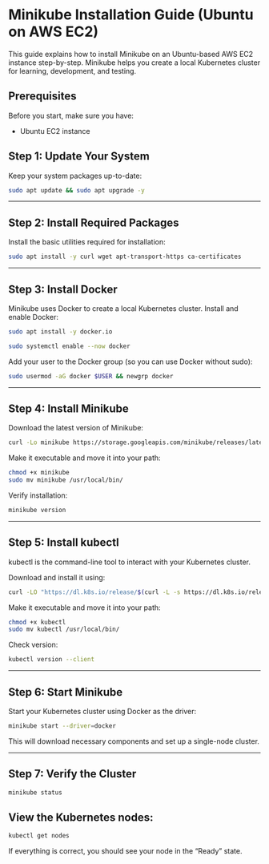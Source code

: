 # Minikube Installation Guide (Ubuntu on AWS EC2)

This guide explains how to install Minikube on an Ubuntu-based AWS EC2 instance step-by-step.
Minikube helps you create a local Kubernetes cluster for learning, development, and testing.

## Prerequisites

Before you start, make sure you have:

 * Ubuntu EC2 instance


## Step 1: Update Your System

Keep your system packages up-to-date:
```bash
sudo apt update && sudo apt upgrade -y
```
---
## Step 2: Install Required Packages

Install the basic utilities required for installation:
```bash
sudo apt install -y curl wget apt-transport-https ca-certificates
```
---
## Step 3: Install Docker

Minikube uses Docker to create a local Kubernetes cluster.
Install and enable Docker:
```bash
sudo apt install -y docker.io
```
```bash
sudo systemctl enable --now docker
```
Add your user to the Docker group (so you can use Docker without sudo):
```bash
sudo usermod -aG docker $USER && newgrp docker
```
---
## Step 4: Install Minikube

Download the latest version of Minikube:
```bash
curl -Lo minikube https://storage.googleapis.com/minikube/releases/latest/minikube-linux-amd64
```
Make it executable and move it into your path:
```bash
chmod +x minikube
sudo mv minikube /usr/local/bin/
```


Verify installation:
```bash
minikube version
```
---
## Step 5: Install kubectl

kubectl is the command-line tool to interact with your Kubernetes cluster.

Download and install it using:
```bash
curl -LO "https://dl.k8s.io/release/$(curl -L -s https://dl.k8s.io/release/stable.txt)/bin/linux/amd64/kubectl"
```
Make it executable and move it into your path:
```bash
chmod +x kubectl
sudo mv kubectl /usr/local/bin/
```
Check version:
```bash
kubectl version --client
```
---
## Step 6: Start Minikube

Start your Kubernetes cluster using Docker as the driver:
```bash
minikube start --driver=docker
```
This will download necessary components and set up a single-node cluster.

---
## Step 7: Verify the Cluster
```bash
minikube status
```

## View the Kubernetes nodes:
```bash
kubectl get nodes
```
If everything is correct, you should see your node in the “Ready” state.
